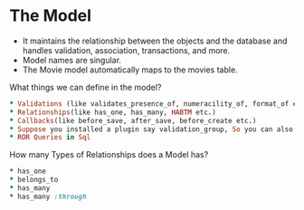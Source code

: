 # The Model
- It maintains the relationship between the objects and the database and handles validation, association, transactions, and more.
- Model names are singular.
- The Movie model automatically maps to the movies table.

What things we can define in the model?
```ruby
* Validations (like validates_presence_of, numeracility_of, format_of etc.)
* Relationships(like has_one, has_many, HABTM etc.)
* Callbacks(like before_save, after_save, before_create etc.)
* Suppose you installed a plugin say validation_group, So you can also define validation_group settings in your model
* ROR Queries in Sql
```

How many Types of Relationships does a Model has?
```ruby
* has_one
* belongs_to
* has_many
* has_many :through
```
